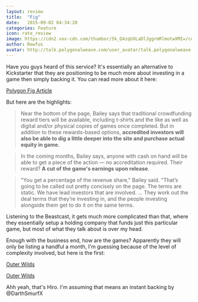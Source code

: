 ```yaml
---
layout: review
title:  "Fig"
date:   2015-09-02 04:34:20
categories: Feature
icon: rate_review
image: https://cdn2.vox-cdn.com/thumbor/5k_Q4zqUXLaDlJggrmRlmotwXMI=/cdn0.vox-cdn.com/uploads/chorus_asset/file/3977124/fig_logo_full_word.png
author: Rewfus
avatar: http://talk.polygonalweave.com/user_avatar/talk.polygonalweave.com/rewfus/45/69.png
---
```


Have you guys heard of this service?  It's essentially an alternative to Kickstarter that they are positioning to be much more about investing in a game then simply backing it.  You can read more about it here:

[Polygon Fig Article](http://www.polygon.com/2015/8/18/9169697/fig-kickstarter-equity-investment-games-outer-wilds-masi-oka)

But here are the highlights:

> Near the bottom of the page, Bailey says that traditional crowdfunding reward tiers will be available, including t-shirts and the like as well as digital and/or physical copies of games once completed. But in addition to these rewards-based options, **accredited investors will also be able to dig a little deeper into the site and purchase actual equity in game.**

> In the coming months, Bailey says, anyone with cash on hand will be able to get a piece of the action — no accreditation required. Their reward? **A cut of the game's earnings upon release**.

> "You get a percentage of the revenue share," Bailey said. "That’s going to be called out pretty concisely on the page. The terms are static. We have lead investors that are involved. ... They work out the deal terms that they’re investing in, and the people investing alongside them get to do it on the same terms.

Listening to the Beastcast, it gets much more complicated than that, where they essentially setup a holding company that funds just this particular game, but most of what they talk about is over my head.

Enough with the business end, how are the games?  Apparently they will only be listing a handful a month, I'm guessing because of the level of complexity involved, but here is the first:

[Outer Wilds](https://www.fig.co/campaigns/outer-wilds)

[Outer Wilds](https://youtu.be/DL5bEI5siwE)

Ahh yeah, that's Hiro.  I'm assuming that means an instant backing by @DarthSmurfX
